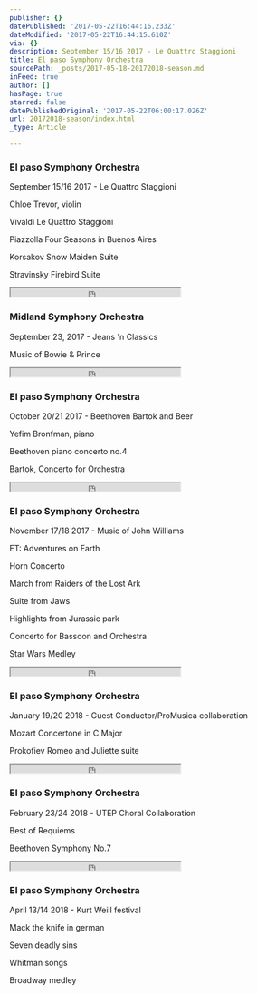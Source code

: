 ```yaml
---
publisher: {}
datePublished: '2017-05-22T16:44:16.233Z'
dateModified: '2017-05-22T16:44:15.610Z'
via: {}
description: September 15/16 2017 - Le Quattro Staggioni
title: El paso Symphony Orchestra
sourcePath: _posts/2017-05-18-20172018-season.md
inFeed: true
author: []
hasPage: true
starred: false
datePublishedOriginal: '2017-05-22T06:00:17.026Z'
url: 20172018-season/index.html
_type: Article

---
```

### **El paso Symphony Orchestra**

September 15/16 2017 - Le Quattro Staggioni

Chloe Trevor, violin

Vivaldi Le Quattro Staggioni

Piazzolla Four Seasons in Buenos Aires

Korsakov Snow Maiden Suite

Stravinsky Firebird Suite

<iframe src="https://the-grid.github.io/ed-userhtml/?g=eJwDAAAAAAE" height="15" style=""></iframe>

### **Midland Symphony Orchestra**

September 23, 2017 - Jeans 'n Classics

Music of Bowie & Prince

<iframe src="https://the-grid.github.io/ed-userhtml/?g=eJwDAAAAAAE" height="15" style=""></iframe>

### **El paso Symphony Orchestra**

October 20/21 2017 - Beethoven Bartok and Beer

Yefim Bronfman, piano

Beethoven piano concerto no.4

Bartok, Concerto for Orchestra

<iframe src="https://the-grid.github.io/ed-userhtml/?g=eJwDAAAAAAE" height="15" style=""></iframe>

### **El paso Symphony Orchestra**

November 17/18 2017 - Music of John Williams

ET: Adventures on Earth

Horn Concerto

March from Raiders of the Lost Ark

Suite from Jaws

Highlights from Jurassic park

Concerto for Bassoon and Orchestra

Star Wars Medley

<iframe src="https://the-grid.github.io/ed-userhtml/?g=eJwDAAAAAAE" height="15" style=""></iframe>

### **El paso Symphony Orchestra**

January 19/20 2018 - Guest Conductor/ProMusica collaboration

Mozart Concertone in C Major

Prokofiev Romeo and Juliette suite

<iframe src="https://the-grid.github.io/ed-userhtml/?g=eJwDAAAAAAE" height="15" style=""></iframe>

### **El paso Symphony Orchestra**

February 23/24 2018 - UTEP Choral Collaboration

Best of Requiems

Beethoven Symphony No.7

<iframe src="https://the-grid.github.io/ed-userhtml/?g=eJwDAAAAAAE" height="15" style=""></iframe>

### **El paso Symphony Orchestra**

April 13/14 2018 - Kurt Weill festival

Mack the knife in german

Seven deadly sins

Whitman songs

Broadway medley